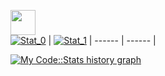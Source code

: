 [<img width="40" src="http://timetable.std-1857.ist.mospolytech.ru/ctn/"/>](https://vk.com/im0502)<br>
[![Stat_0](https://github-readme-stats.vercel.app/api?username=BinaryBun&show_icons=true&theme=radical&border_color=141321)](https://github.com/BinaryBun) | [![Stat_1](https://github-readme-stats.vercel.app/api/top-langs/?username=BinaryBun&layout=compact&bg_color=141321&border_color=141321&card_width=445)](https://github.com/BinaryBun)
| ------ | ------ |

[![My Code::Stats history graph](https://codestats-readme.wegfan.cn/history-graph/BinaryBun?bg_color=141321&text_color=9afdf6)](https://codestats.net/users/BinaryBun)
